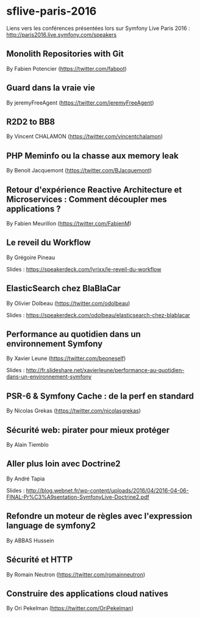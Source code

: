 # sflive-paris-2016

Liens vers les conférences présentées lors sur Symfony Live Paris 2016 : http://paris2016.live.symfony.com/speakers


## Monolith Repositories with Git

By Fabien Potencier (https://twitter.com/fabpot) 

## Guard dans la vraie vie

By jeremyFreeAgent (https://twitter.com/jeremyFreeAgent)

## R2D2 to BB8

By Vincent CHALAMON (https://twitter.com/vincentchalamon)

## PHP Meminfo ou la chasse aux memory leak

By Benoit Jacquemont (https://twitter.com/BJacquemont)

## Retour d'expérience Reactive Architecture et Microservices : Comment découpler mes applications ?

By Fabien Meurillon (https://twitter.com/FabienM)

## Le reveil du Workflow

By Grégoire Pineau

Slides : https://speakerdeck.com/lyrixx/le-reveil-du-workflow

## ElasticSearch chez BlaBlaCar

By Olivier Dolbeau (https://twitter.com/odolbeau)

Slides : https://speakerdeck.com/odolbeau/elasticsearch-chez-blablacar


## Performance au quotidien dans un environnement Symfony

By Xavier Leune (https://twitter.com/beoneself)

Slides : http://fr.slideshare.net/xavierleune/performance-au-quotidien-dans-un-environnement-symfony

## PSR-6 & Symfony Cache : de la perf en standard

By Nicolas Grekas (https://twitter.com/nicolasgrekas)

## Sécurité web: pirater pour mieux protéger

By Alain Tiemblo

## Aller plus loin avec Doctrine2

By André Tapia

Slides : http://blog.webnet.fr/wp-content/uploads/2016/04/2016-04-06-FINAL-Pr%C3%A9sentation-SymfonyLive-Doctrine2.pdf

## Refondre un moteur de règles avec l'expression language de symfony2

By ABBAS Hussein

## Sécurité et HTTP

By Romain Neutron (https://twitter.com/romainneutron)

## Construire des applications cloud natives

By Ori Pekelman (https://twitter.com/OriPekelman)
